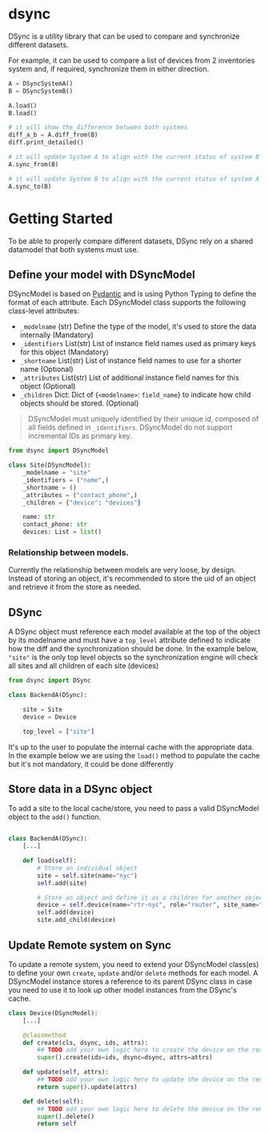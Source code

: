 # dsync

DSync is a utility library that can be used to compare and synchronize different datasets.

For example, it can be used to compare a list of devices from 2 inventories system and, if required, synchronize them in either direction.

```python
A = DSyncSystemA()
B = DSyncSystemB()

A.load()
B.load()

# it will show the difference between both systems
diff_a_b = A.diff_from(B)
diff.print_detailed()

# it will update System A to align with the current status of system B
A.sync_from(B)

# it will update System B to align with the current status of system A
A.sync_to(B)
```

# Getting Started

To be able to properly compare different datasets, DSync rely on a shared datamodel that both systems must use.

## Define your model with DSyncModel

DSyncModel is based on [Pydantic](https://pydantic-docs.helpmanual.io/) and is using Python Typing to define the format of each attribute.
Each DSyncModel class supports the following class-level attributes:
- `_modelname` (str) Define the type of the model, it's used to store the data internally (Mandatory)
- `_identifiers` List(str) List of instance field names used as primary keys for this object (Mandatory)
- `_shortname` List(str) List of instance field names to use for a shorter name (Optional)
- `_attributes` List(str) List of additional instance field names for this object (Optional)
- `_children` Dict: Dict of {`<modelname>`: `field_name`} to indicate how child objects should be stored. (Optional)

> DSyncModel must uniquely identified by their unique id, composed of all fields defined in `_identifiers`. DSyncModel do not support incremental IDs as primary key.

```python
from dsync import DSyncModel

class Site(DSyncModel):
    _modelname = "site"
    _identifiers = ("name",)
    _shortname = ()
    _attributes = ("contact_phone",)
    _children = {"device": "devices"}

    name: str
    contact_phone: str
    devices: List = list()
```

### Relationship between models.
Currently the relationship between models are very loose, by design. Instead of storing an object, it's recommended to store the uid of an object and retrieve it from the store as needed.

## DSync

A DSync object must reference each model available at the top of the object by its modelname and must have a `top_level` attribute defined to indicate how the diff and the synchronization should be done. In the example below, `"site"` is the only top level objects so the synchronization engine will check all sites and all children of each site (devices)

```python
from dsync import DSync

class BackendA(DSync):

    site = Site
    device = Device

    top_level = ["site"]
```

It's up to the user to populate the internal cache with the appropriate data. In the example below we are using the `load()` method to populate the cache but it's not mandatory, it could be done differently

## Store data in a DSync object

To add a site to the local cache/store, you need to pass a valid DSyncModel object to the `add()` function.
```python

class BackendA(DSync):
    [...]

    def load(self):
        # Store an individual object
        site = self.site(name="nyc")
        self.add(site)

        # Store an object and define it as a children for another object
        device = self.device(name="rtr-nyc", role="router", site_name="nyc")
        self.add(device)
        site.add_child(device)
```

## Update Remote system on Sync

To update a remote system, you need to extend your DSyncModel class(es) to define your own `create`, `update` and/or `delete` methods for each model.
A DSyncModel instance stores a reference to its parent DSync class in case you need to use it to look up other model instances from the DSync's cache.

```python
class Device(DSyncModel):
    [...]

    @classmethod
    def create(cls, dsync, ids, attrs):
        ## TODO add your own logic here to create the device on the remote system
        super().create(ids=ids, dsync=dsync, attrs=attrs)

    def update(self, attrs):
        ## TODO add your own logic here to update the device on the remote system
        return super().update(attrs)

    def delete(self):
        ## TODO add your own logic here to delete the device on the remote system
        super().delete()
        return self
```
